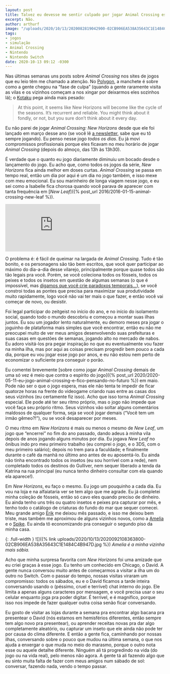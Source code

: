 ```yaml
---
layout: post
title: Talvez eu devesse me sentir culpado por jogar Animal Crossing esse tempo todo?
excerpt: Não.
author: arthurf
image: "/uploads/2020/10/13/2020082819042900-02CB906EA538A35643C1E1484C4B947D.jpg"
tags:
- jogos
- simulação
- Animal Crossing
- Nintendo
- Nintendo Switch
date: 2020-10-13 09:12 -0300
---
```

Nas últimas semanas uns posts sobre *Animal Crossing* nos sites de jogos que eu leio têm me chamado a atenção. No [Polygon](https://www.polygon.com/2020/9/18/21445211/animal-crossing-new-horizons-guilt-trip-nintendo-email), a manchete é sobre como a gente chegou na “fase de culpa” (quando a gente raramente visita as vilas e os vizinhos começam a nos xingar por deixarmos eles sozinhos lá); o [Kotaku](https://kotaku.com/animal-crossing-new-horizons-six-months-later-1845146991) pega ainda mais pesado:

> At this point, it seems like New Horizons will become like the cycle of the seasons. It’s recurrent and reliable. You might think about it fondly, or not, but you sure don’t think about it every day.

Eu não parei de jogar *Animal Crossing: New Horizons* desde que ele foi lançado em março desse ano (se você lê [a newsletter](https://tinyletter.com/paomortadela), sabe que eu tô sempre jogando). Eu penso nesse jogo *todos os dias*. Eu já movi compromissos profissionais porque eles ficavam no meu horário de jogar *Animal Crossing* (depois do almoço, das 13h às 13h30).

É verdade que o quanto eu jogo diariamente diminuiu um bocado desde o lançamento do jogo. Eu acho que, como todos os jogos da série, *New Horizons* fica ainda melhor em doses curtas. *Animal Crossing* se passa em tempo real, então um dia por aqui é um dia no jogo também, e isso mexe com meu emocional. Eu sou marinheiro de longa viagem nesse jogo, e eu sei como a Isabelle fica chorosa quando você parava de aparecer com tanta frequência em [*New Leaf*]({% post_url 2016/2016-01-15-animal-crossing-new-leaf %}).

<iframe class="full-width" src="https://www.youtube.com/embed/_PiSliW4E0E" frameborder="0" allow="accelerometer; autoplay; clipboard-write; encrypted-media; gyroscope; picture-in-picture" allowfullscreen></iframe>

O problema é: é fácil de queimar na largada de *Animal Crossing*. Tudo é tão bonito, e os personagens são tão bem escritos, que você quer participar ao máximo do dia-a-dia desse vilarejo, principalmente porque quase todos são tão legais pra você. Porém, se você coleciona todos os fósseis, todos os peixes e todos os insetos em questão de algumas semanas (o que é impossível, mas [digamos que você crie paradoxos temporais…](https://www.ign.com/wikis/animal-crossing-new-horizons/Time_Travel_Guide)), se você constroi todas as pontes que precisa para maximizar sua produtividade muito rapidamente, logo você não vai ter mais o que fazer, e então você vai começar de novo, ou desistir.

Foi legal participar do zeitgeist no início do ano, e no início do isolamento social, quando todo o mundo descobriu e começou a montar suas ilhas juntos. Eu sou um jogador lento naturalmente, eu demoro meses pra jogar o joguinho de plataforma mais simples que você encontrar, então eu não me preocupei muito de ver meus amigos desenvolvendo suas prefeituras e suas casas em questões de semanas, jogando alto no mercado de nabos. Eu adoro visitá-los pra pegar inspiração no que eu eventualmente vou fazer na minha ilha, mas por aqui as coisas precisam progredir bem pouco a cada dia, porque eu vou jogar esse jogo por anos, e eu não estou nem perto de economizar o suficiente pra conseguir o porão.

Eu comentei brevemente [sobre como jogar *Animal Crossing* demais de uma só vez é meio que contra o espírito do jogo]({% post_url 2020/2020-05-11-eu-jogo-animal-crossing-e-fico-pensando-no-futuro %}) em maio. Pode não ser o que o jogo espera, mas ele não tenta te impedir de ficar quatorze horas na frente do videogame criando ruas entre as casas dos seus vizinhos (eu certamente fiz isso). Acho que isso torna *Animal Crossing* especial. Ele pode até ter seu ritmo próprio, mas o jogo não impede que você faça seu próprio ritmo. Seus vizinhos vão soltar alguns comentários maldosos de qualquer forma, seja se você jogar demais (“Você tem um irmão gêmeo?!”), ou se você desaparecer por meses.

O meu ritmo em *New Horizons* é mais ou menos o mesmo de *New Leaf*, um jogo que “encerrei” no fim do ano passado, dando adeus à minha vila depois de anos jogando alguns minutos por dia. Eu jogava *New Leaf* no ônibus indo pro meu primeiro trabalho (eu comprei o jogo, e o 3DS, com o meu primeiro salário); depois no trem para a faculdade; e finalmente durante o café da manhã no último ano antes de eu aposentá-lo. Eu ainda não tinha encontrado todos os insetos (eu sou horrível com a rede), nem completado todos os destinos do Gulliver, nem sequer liberado a tenda da Katrina na rua principal (eu nunca tenho dinheiro consultar com ela quando ela aparece!).

Em *New Horizons*, eu faço o mesmo. Eu jogo um pouquinho a cada dia. Eu vou na loja e na alfaiataria ver se tem algo que me agrade. Eu já completei minha coleção de fósseis, então só cavo eles quando preciso de dinheiro. Eu ainda tenho uns três ou quatro insetos e peixes pra capturar por mês, e tenho todo o catálogo de criaturas do fundo do mar que sequer comecei. Meu grande amigo [Erik](https://nookipedia.com/wiki/Erik) me deixou mês passado, e isso me deixou bem triste, mas também me aproximou de alguns vizinhos novos, como a [Amelia](https://nookipedia.com/wiki/Amelia) e o [Spike](https://nookipedia.com/wiki/Spike). Eu ainda tô economizando pra conseguir o segundo piso da minha casa.

{: .full-width }
![]({% link uploads/2020/10/13/2020092108363800-02CB906EA538A35643C1E1484C4B947D.jpg %})
_Amelia é a minha vizinha mais sábia._

Acho que minha surpresa favorita com *New Horizons* foi uma amizade que eu criei graças à esse jogo. Eu tenho um conhecido em Chicago, o David. A gente nunca conversou muito antes de começarmos a visitar a ilha um do outro no Switch. Com o passar do tempo, nossas visitas viraram um compromisso: todos os sábados, eu e o David ficamos a tarde inteira conversando usando o (péssimo, cruel e terrível) chat interno do jogo. Ele limita a apenas alguns caracteres por mensagem, e você precisa usar o seu celular enquanto joga pra poder digitar. É terrível, e é magnífico, porque isso nos impede de fazer qualquer outra coisa senão ficar conversando.

Eu gosto de visitar as lojas durante a semana pra encontrar algo bacana pra presentear o David (nós estamos em hemisférios diferentes, então sempre tem algo novo pra presentear), ou aprender receitas novas pra dar algo completamente aleatório, ou capturar um inseto que ele ainda não pode ter por causa do clima diferente. E então a gente fica, caminhando por nossas ilhas, conversando sobre o pouco que mudou na última semana, o que nos ajuda a enxergar o que muda no meio do marasmo, porque o outro nota esse ou aquele detalhe diferente. Ninguém ali tá progredindo na vida (do jogo ou na vida real), pelo menos não agora. A gente tá ali fazendo algo que eu sinto muita falta de fazer com meus amigos num sábado de sol: conversar, fazendo nada, vendo o tempo passar.
